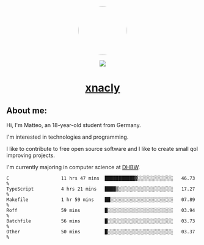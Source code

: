 <p align="center">
  <img style="border-radius: 100px" width="128" height="128" src="https://avatars.githubusercontent.com/u/47723417?v=4"/>
</p>
<p align="center">
  <img src="https://komarev.com/ghpvc/?username=xnacly&&style=flat-square"/>
</p>

<h1 align="center"><a href="https://xnacly.me/"> xnacly</a> </h1>

<h2> About me:</h2>

<p>Hi, I'm Matteo, an 18-year-old student from Germany. </p>
<p>I'm interested in technologies and programming.</p>
<p>I like to contribute to free open source software and I like to create small qol improving projects.</p>
<p>I'm currently majoring in computer science at <a href="https://www.dhbw.de/startseite">DHBW</a>.</p>

<!--START_SECTION:waka-->

```text
C                   11 hrs 47 mins  ███████████▓░░░░░░░░░░░░░   46.73 %
TypeScript          4 hrs 21 mins   ████▒░░░░░░░░░░░░░░░░░░░░   17.27 %
Makefile            1 hr 59 mins    ██░░░░░░░░░░░░░░░░░░░░░░░   07.89 %
Roff                59 mins         █░░░░░░░░░░░░░░░░░░░░░░░░   03.94 %
Batchfile           56 mins         █░░░░░░░░░░░░░░░░░░░░░░░░   03.73 %
Other               50 mins         █░░░░░░░░░░░░░░░░░░░░░░░░   03.37 %
```

<!--END_SECTION:waka-->
